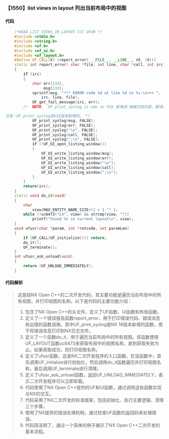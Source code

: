 ### 【1550】list views in layout 列出当前布局中的视图

#### 代码

```cpp
    /*HEAD LIST_VIEWS_IN_LAYOUT CCC UFUN */  
    #include <stdio.h>  
    #include <string.h>  
    #include <uf.h>  
    #include <uf_ui.h>  
    #include <uf_layout.h>  
    #define UF_CALL(X) (report_error( __FILE__, __LINE__, #X, (X)))  
    static int report_error( char *file, int line, char *call, int irc)  
    {  
        if (irc)  
        {  
            char err[133],  
                 msg[133];  
            sprintf(msg, "*** ERROR code %d at line %d in %s:\n+++ ",  
                irc, line, file);  
            UF_get_fail_message(irc, err);  
        /*  NOTE:  UF_print_syslog is new in V18 里海译:根据文档内容，翻译如下：

注意：UF_print_syslog是V18版本新增的。 */  
            UF_print_syslog(msg, FALSE);  
            UF_print_syslog(err, FALSE);  
            UF_print_syslog("\n", FALSE);  
            UF_print_syslog(call, FALSE);  
            UF_print_syslog(";\n", FALSE);  
            if (!UF_UI_open_listing_window())  
            {  
                UF_UI_write_listing_window(msg);  
                UF_UI_write_listing_window(err);  
                UF_UI_write_listing_window("\n");  
                UF_UI_write_listing_window(call);  
                UF_UI_write_listing_window(";\n");  
            }  
        }  
        return(irc);  
    }  
    static void do_it(void)  
    {  
        char  
            view[MAX_ENTITY_NAME_SIZE+1] = { "" };  
        while (!uc6473("L4", view) && strcmp(view, ""))  
            printf("Found %s in current layout\n", view);  
    }  
    void ufusr(char *param, int *retcode, int paramLen)  
    {  
        if (UF_CALL(UF_initialize())) return;  
        do_it();  
        UF_terminate();  
    }  
    int ufusr_ask_unload(void)  
    {  
        return (UF_UNLOAD_IMMEDIATELY);  
    }

```

#### 代码解析

> 这是段NX Open C++的二次开发代码，其主要功能是遍历当前布局中的所有视图，并打印视图的名称。以下是代码的主要功能介绍：
>
> 1. 包含了NX Open C++的头文件，定义了UF函数、UI函数和布局函数。
> 2. 定义了一个错误报告函数report_error，用于打印错误代码、错误消息和出错的函数调用。其中UF_print_syslog是NX 18版本新增的函数，用于将错误信息打印到NX日志文件。
> 3. 定义了一个函数do_it，用于遍历当前布局中的所有视图。该函数使用UF_LAYOUT函数uc6473来获取布局中的视图名称，直到获取失败为止。如果获取成功，则打印视图名称。
> 4. 定义了ufusr函数，这是NX二次开发程序的入口函数。在该函数中，首先调用UF_initialize进行初始化，然后调用do_it函数遍历并打印视图名称，最后调用UF_terminate进行清理。
> 5. 定义了ufusr_ask_unload函数，返回UF_UNLOAD_IMMEDIATELY，表示二次开发程序可以立即卸载。
> 6. 代码使用了NX Open C++提供的UF和UI函数，通过调用这些函数实现与NX的交互。
> 7. 代码采用了NX二次开发的标准框架，包括初始化、执行主要逻辑、清理三个步骤。
> 8. 使用了NX提供的错误处理机制，通过检查UF函数的返回码来处理错误。
> 9. 代码简洁明了，通过一个简单的例子展示了NX Open C++二次开发的基本流程。
>
